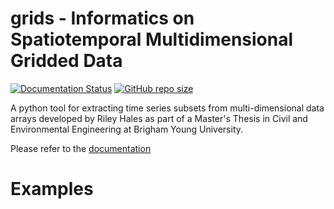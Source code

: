 # grids - Informatics on Spatiotemporal Multidimensional Gridded Data

[![Documentation Status](https://readthedocs.org/projects/tsgrids/badge/?version=latest)](https://tsgrids.readthedocs.io/en/latest/?badge=latest)
[![GitHub repo size](https://img.shields.io/github/repo-size/rileyhales/grids?style=plastic)](https://github.com/rileyhales/grids)
     
A python tool for extracting time series subsets from multi-dimensional data arrays developed by Riley Hales as part of a Master's Thesis in Civil and Environmental Engineering at Brigham Young University.

Please refer to the [documentation](https://tsgrids.readthedocs.io/en/stable/)

# Examples